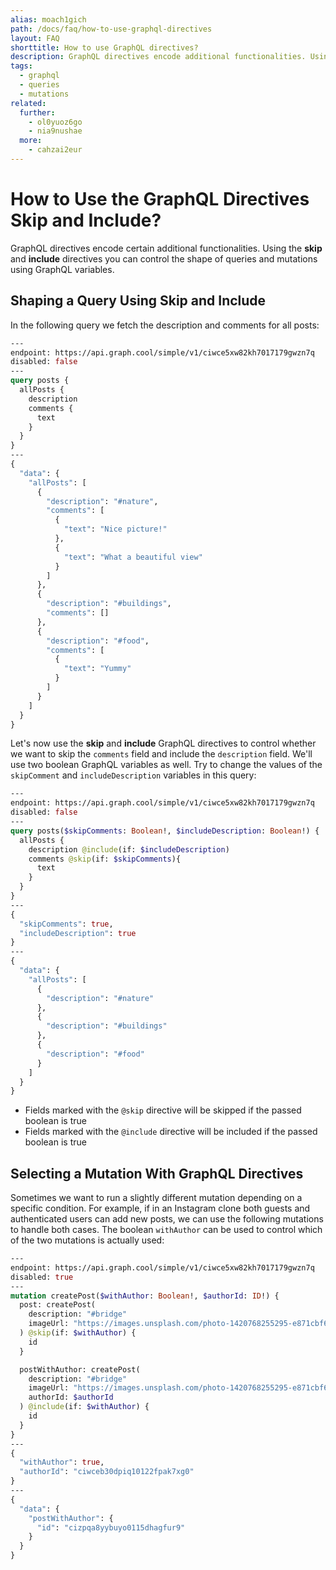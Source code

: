```yaml
---
alias: moach1gich
path: /docs/faq/how-to-use-graphql-directives
layout: FAQ
shorttitle: How to use GraphQL directives?
description: GraphQL directives encode additional functionalities. Using the skip and include directives you can control the shape of queries and mutations.
tags:
  - graphql
  - queries
  - mutations
related:
  further:
    - ol0yuoz6go
    - nia9nushae
  more:
    - cahzai2eur
---
```


# How to Use the GraphQL Directives Skip and Include?

GraphQL directives encode certain additional functionalities. Using the **skip** and **include** directives you can control the shape of queries and mutations using GraphQL variables.

## Shaping a Query Using Skip and Include

In the following query we fetch the description and comments for all posts:

```graphql
---
endpoint: https://api.graph.cool/simple/v1/ciwce5xw82kh7017179gwzn7q
disabled: false
---
query posts {
  allPosts {
    description
    comments {
      text
    }
  }
}
---
{
  "data": {
    "allPosts": [
      {
        "description": "#nature",
        "comments": [
          {
            "text": "Nice picture!"
          },
          {
            "text": "What a beautiful view"
          }
        ]
      },
      {
        "description": "#buildings",
        "comments": []
      },
      {
        "description": "#food",
        "comments": [
          {
            "text": "Yummy"
          }
        ]
      }
    ]
  }
}
```

Let's now use the **skip** and **include** GraphQL directives to control whether we want to skip the `comments` field and include the `description` field. We'll use two boolean GraphQL variables as well. Try to change the values of the `skipComment` and `includeDescription` variables in this query:

```graphql
---
endpoint: https://api.graph.cool/simple/v1/ciwce5xw82kh7017179gwzn7q
disabled: false
---
query posts($skipComments: Boolean!, $includeDescription: Boolean!) {
  allPosts {
    description @include(if: $includeDescription)
    comments @skip(if: $skipComments){
      text
    }
  }
}
---
{
  "skipComments": true,
  "includeDescription": true
}
---
{
  "data": {
    "allPosts": [
      {
        "description": "#nature"
      },
      {
        "description": "#buildings"
      },
      {
        "description": "#food"
      }
    ]
  }
}
```

* Fields marked with the `@skip` directive will be skipped if the passed boolean is true
* Fields marked with the `@include` directive will be included if the passed boolean is true

## Selecting a Mutation With GraphQL Directives

Sometimes we want to run a slightly different mutation depending on a specific condition. For example, if in an Instagram clone both guests and authenticated users can add new posts, we can use the following mutations to handle both cases. The boolean `withAuthor` can be used to control which of the two mutations is actually used:

```graphql
---
endpoint: https://api.graph.cool/simple/v1/ciwce5xw82kh7017179gwzn7q
disabled: true
---
mutation createPost($withAuthor: Boolean!, $authorId: ID!) {
  post: createPost(
    description: "#bridge"
    imageUrl: "https://images.unsplash.com/photo-1420768255295-e871cbf6eb81"
  ) @skip(if: $withAuthor) {
    id
  }

  postWithAuthor: createPost(
    description: "#bridge"
    imageUrl: "https://images.unsplash.com/photo-1420768255295-e871cbf6eb81"
    authorId: $authorId
  ) @include(if: $withAuthor) {
    id
  }
}
---
{
  "withAuthor": true,
  "authorId": "ciwceb30dpiq10122fpak7xg0"
}
---
{
  "data": {
    "postWithAuthor": {
      "id": "cizpqa8yybuyo0115dhagfur9"
    }
  }
}
```
